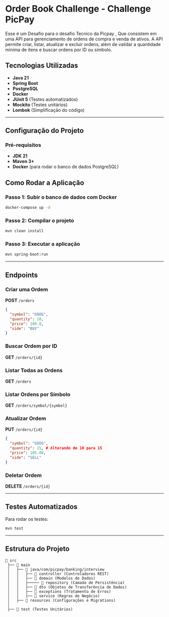 # Order Book Challenge - Challenge PicPay
 Esse é um Desafio para o desafio Tecnico da Picpay , Que consistem em uma API para gerenciamento de ordens de compra e venda de ativos. A API permite criar, listar, atualizar e excluir ordens, além de validar a quantidade mínima de itens e buscar ordens por ID ou símbolo.

## Tecnologias Utilizadas

- **Java 21**
- **Spring Boot**
- **PostgreSQL**
- **Docker**
- **JUnit 5** (Testes automatizados)
- **Mockito** (Testes unitários)
- **Lombok** (Simplificação do código)

---

## Configuração do Projeto

### Pré-requisitos

- **JDK 21**
- **Maven 3+**
- **Docker** (para rodar o banco de dados PostgreSQL)

## Como Rodar a Aplicação

### Passo 1: Subir o banco de dados com Docker
```sh
docker-compose up -d
```

### Passo 2: Compilar o projeto
```sh
mvn clean install
```

### Passo 3: Executar a aplicação
```sh
mvn spring-boot:run
```

---

## Endpoints

### Criar uma Ordem
**POST** `/orders`
```json
{
  "symbol": "GOOG",
  "quantity": 10,
  "price": 100.0,
  "side": "BUY"
}
```

### Buscar Ordem por ID
**GET** `/orders/{id}`

### Listar Todas as Ordens
**GET** `/orders`

### Listar Ordens por Símbolo
**GET** `/orders/symbol/{symbol}`

### Atualizar Ordem
**PUT** `/orders/{id}`
```json
{
  "symbol": "GOOG",
  "quantity": 15, # Alterando de 10 para 15
  "price": 105.00,
  "side": "SELL"
}
```

### Deletar Ordem
**DELETE** `/orders/{id}`

---

## Testes Automatizados


Para rodar os testes:
```sh
mvn test
```

---

## Estrutura do Projeto

```
📂 src
 ├── 📂 main
 │   ├── 📂 java/com/picpay/banking/interview
 │   │   ├── 📂 controller (Controladores REST)
 │   │   ├── 📂 domain (Modelos de Dados)
 │   │	 ├───── 📂 repository (Camada de Persistência)
 │   │   ├── 📂 dto (Objetos de Transferência de Dados)
 │   │   ├── 📂 exceptions (Tratamento de Erros)
 │   │   ├── 📂 service (Regras de Negócio)
 │   ├── 📂 resources (Configurações e Migrations)
 │
 ├── 📂 test (Testes Unitários)
```


